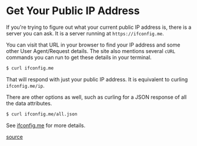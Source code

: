 # Get Your Public IP Address

If you're trying to figure out what your current public IP address is, there is
a server you can ask. It is a server running at `https://ifconfig.me`.

You can visit that URL in your browser to find your IP address and some other
User Agent/Request details. The site also mentions several `cURL` commands you
can run to get these details in your terminal.

```bash
$ curl ifconfig.me
```

That will respond with just your public IP address. It is equivalent to curling
`ifconfig.me/ip`.

There are other options as well, such as curling for a JSON response of all the
data attributes.

```bash
$ curl ifconfig.me/all.json
```

See [ifconfig.me](https://ifconfig.me) for more details.

[source](https://www.mfitzp.com/article/use-ifconfigme-to-return-your-ip-and-host/)

